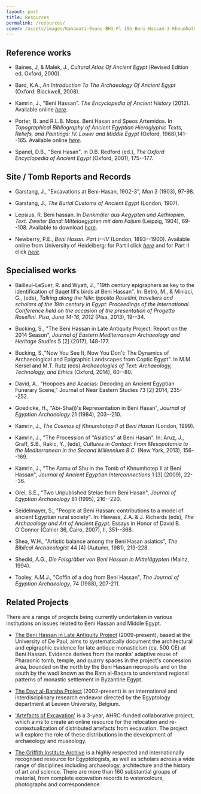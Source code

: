 ```yaml
---
layout: post
title: Resources
permalink: /resources/
cover: /assets/images/Kanawati-Evans-BH1-Pl-19b-Beni-Hassan-3-Khnumhotep-II-Chapel-Scene-West-wall-Right-Lower-section-Wall1920x.jpg
---
```




<!-- <amp-img width="600" height="300" layout="responsive" src="http://lorempixel.com/600/300/sports"></amp-img> -->

<main id="content" role="main" class="content">

## Reference works

-   Baines, J, & Malek, J., *Cultural Atlas Of Ancient Egypt* (Revised Edition ed. Oxford, 2000).

-   Bard, K.A., *An Introduction To The Archaeology Of Ancient Egypt* (Oxford: Blackwell, 2008).

-   Kamrin, J., "Beni Hassan". *The Encyclopedia of Ancient History* (2012). Available online [*here*](http://onlinelibrary.wiley.com/doi/10.1002/9781444338386.wbeah15062/abstract).

-   Porter, B. and R.L.B. Moss. Beni Hasan and Speos Artemidos. In *Topographical Bibliography of Ancient Egyptian Hieroglyphic Texts, Reliefs, and Paintings: IV. Lower and Middle Egypt* (Oxford, 1968),141--165. Available online [*here*](http://griffith.ox.ac.uk/topbib/pdf/pm4.pdf).

-   Spanel, D.B., "Beni Hasan", in D.B. Redford (ed.), *The Oxford Encyclopedia of Ancient Egypt* (Oxford, 2001), 175--177.

## Site / Tomb Reports and Records

-   Garstang, J., "Excavations at Beni-Hasan, 1902-3", *Man* 3 (1903), 97-98.

-   Garstang, J., *The Burial Customs of Ancient Egypt* (London, 1907).

-   Lepsius, R. Beni hassan. In *Denkmäler aus Aegypten und Aethiopien. Text. Zweiter Band: Mittelaegypten mit dem Faijum* (Leipzig, 1904), 69--108. Available to download [*here*](https://archive.org/stream/denkmaelerausaeg12leps#page/69/mode/1up).

-   Newberry, P.E., *Beni Hasan. Part I--IV* (London, 1893--1900). Available online from University of Heidelberg: for Part I click [*here*](http://digi.ub.uni-heidelberg.de/diglit/newberry1893bd1) and for Part II click [*here*](http://digi.ub.uni-heidelberg.de/diglit/newberry1893bd2).

## Specialised works

-   Bailleul-LeSuer, R. and Wyatt, J., "19th century epigraphers as key to the identification of Baqet III's birds at Beni Hassan". In: Betrò, M., & Miniaci, G., (eds), *Talking along the Nile: Ippolito Rosellini, travellers and scholars of the 19th century in Egypt: Proceedings of the International Conference held on the occasion of the presentation of Progetto Rosellini. Pisa, June 14-16, 2012* (Pisa, 2013), 19--34.

-   Bucking, S., "The Beni Hassan in Late Antiquity Project: Report on the 2014 Season", *Journal of Eastern Mediterranean Archaeology and Heritage Studies* 5 \[2\] (2017), 148-177.

-   Bucking, S.,"Now You See It, Now You Don't: The Dynamics of Archaeological and Epigraphic Landscapes from Coptic Egypt". In M.M. Kersel and M.T. Rutz (eds) *Archaeologies of Text: Archaeology, Technology, and Ethics* (Oxford, 2014), 60--80.

-   David, A., "Hoopoes and Acacias: Decoding an Ancient Egyptian Funerary Scene," Journal of Near Eastern Studies 73 \[2\] 2014, 235--252.

-   Goedicke, H., "Abi-Sha(i)'s Representation in Beni Hasan", *Journal of Egyptian Archaeology* 21 (1984), 203--210.

-   Kamrin, J., *The Cosmos of Khnumhotep II at Beni Hasan* (London, 1999).

-   Kamrin, J., "The Procession of "Asiatics" at Beni Hasan". In: Aruz, J., Graff, S.B., Rakic, Y., (eds), *Cultures in Contact: From Mesopotamia to the Mediterranean in the Second Millennium B.C.* (New York, 2013), 156--169.

-   Kamrin, J., "The Aamu of Shu in the Tomb of Khnumhotep II at Beni Hassan", *Journal of Ancient Egyptian Interconnections* 1 \[3\] (2009), 22--36.

-   Orel, S.E., "Two Unpublished Stelae from Beni Hasan", *Journal of Egyptian Archaeology* 81 (1995), 216--220.

-   Seidelmayer, S., "People at Beni Hassan: contributions to a model of ancient Egyptian rural society". In: Hawass, Z.A. & J. Richards (eds), *The Archaeology and Art of Ancient Egypt.* Essays in Honor of David B. O'Connor (Cahier 36, Cairo, 2007), II, 351--368.

-   Shea, W.H., "Artistic balance among the Beni Hasan asiatics", *The Biblical Archaeologist* 44 \[4\] (Autumn, 1981), 219-228.

-   Shedid, A.G., *Die Felsgräber von Beni Hassan in Mittelägypten* (Mainz, 1994).

-   Tooley, A.M.J., "Coffin of a dog from Beni Hassan", *The Journal of Egyptian Archaeology*, 74 (1988), 207-211.

## Related Projects

There are a range of projects being currently undertaken in various institutions on issues related to Beni Hassan and Middle Egypt.

-   [The Beni Hassan in Late Antiquity Project](https://www.benihassan.org/) (2009-present), based at the University of De Paul, aims to systematically document the architectural and epigraphic evidence for late antique monasticism (ca. 500 CE) at Beni Hassan. Evidence derives from the monks' adaptive reuse of Pharaonic tomb, temple, and quarry spaces in the project's concession area, bounded on the north by the Beni Hassan necropolis and on the south by the wadi known as the Batn al-Baqara to understand regional patterns of monastic settlement in Byzantine Egypt.

-   [The Dayr al-Barsha Project](http://drupal.arts.kuleuven.be/barsha) (2002-present) is an international and interdisciplinary research endeavor directed by the Egyptology department at Leuven University, Belgium.

-   ['Artefacts of Excavation'](http://egyptartefacts.griffith.ox.ac.uk/node/1068) is a 3-year, AHRC-funded collaborative project, which aims to create an online resource for the relocation and re-contextualization of distributed artefacts from excavation. The project will explore the role of these distributions in the development of archaeology and museology.

-   [The Griffith Institute Archive](http://www.griffith.ox.ac.uk/archive/) is a highly respected and internationally recognised resource for Egyptologists, as well as scholars across a wide range of disciplines including archaeology, architecture and the history of art and science. There are more than 160 substantial groups of material, from complete excavation records to watercolours, photographs and correspondence.
</main>
